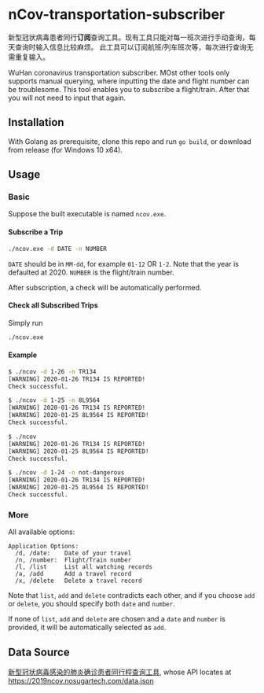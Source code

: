 # nCov-transportation-subscriber

新型冠状病毒患者同行**订阅**查询工具。现有工具只能对每一班次进行手动查询，每天查询时输入信息比较麻烦。
此工具可以订阅航班/列车班次等，每次进行查询无需重复输入。

WuHan coronavirus transportation subscriber. MOst other tools only supports manual querying, where inputting the date and flight number can be troublesome.
This tool enables you to subscribe a flight/train. After that you will not need to input that again.


## Installation

With Golang as prerequisite, clone this repo and run `go build`, or download from release (for Windows 10 x64).

## Usage

### Basic

Suppose the built executable is named `ncov.exe`.

#### Subscribe a Trip

```bash
./ncov.exe -d DATE -n NUMBER
```

`DATE` should be in `MM-dd`, for example `01-12` OR `1-2`. Note that the year is defaulted at 2020.
`NUMBER` is the flight/train number.

After subscription, a check will be automatically performed.

#### Check all Subscribed Trips

Simply run

```bash
./ncov.exe
```

#### Example

```bash
$ ./ncov -d 1-26 -n TR134
[WARNING] 2020-01-26 TR134 IS REPORTED!
Check successful.

$ ./ncov -d 1-25 -n 8L9564
[WARNING] 2020-01-26 TR134 IS REPORTED!
[WARNING] 2020-01-25 8L9564 IS REPORTED!
Check successful.

$ ./ncov
[WARNING] 2020-01-26 TR134 IS REPORTED!
[WARNING] 2020-01-25 8L9564 IS REPORTED!
Check successful.

$ ./ncov -d 1-24 -n not-dangerous
[WARNING] 2020-01-26 TR134 IS REPORTED!
[WARNING] 2020-01-25 8L9564 IS REPORTED!
Check successful.
```

### More

All available options:

```text
Application Options:
  /d, /date:    Date of your travel
  /n, /number:  Flight/Train number
  /l, /list     List all watching records
  /a, /add      Add a travel record
  /x, /delete   Delete a travel record
```

Note that `list`, `add` and `delete` contradicts each other, and if you choose `add` or `delete`, you should specify both `date` and `number`.

If none of `list`, `add` and `delete` are chosen and a `date` and `number` is provided, it will be automatically selected as `add`.

## Data Source

[新型冠状病毒感染的肺炎确诊患者同行程查询工具](https://h5.peopleapp.com/txcx/index.html),
whose API locates at https://2019ncov.nosugartech.com/data.json

